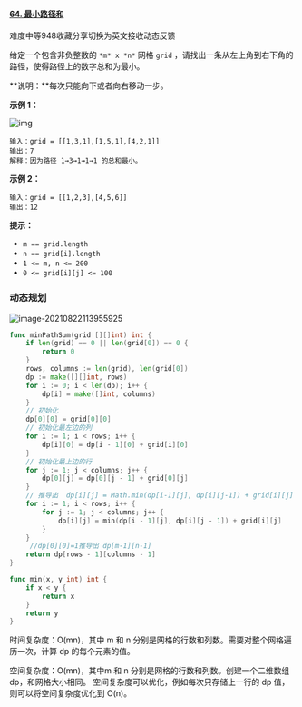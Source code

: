 #### [64. 最小路径和](https://leetcode-cn.com/problems/minimum-path-sum/)

难度中等948收藏分享切换为英文接收动态反馈

给定一个包含非负整数的 `*m* x *n*` 网格 `grid` ，请找出一条从左上角到右下角的路径，使得路径上的数字总和为最小。

**说明：**每次只能向下或者向右移动一步。

 

**示例 1：**

![img](https://assets.leetcode.com/uploads/2020/11/05/minpath.jpg)

```
输入：grid = [[1,3,1],[1,5,1],[4,2,1]]
输出：7
解释：因为路径 1→3→1→1→1 的总和最小。
```

**示例 2：**

```
输入：grid = [[1,2,3],[4,5,6]]
输出：12
```

 

**提示：**

- `m == grid.length`
- `n == grid[i].length`
- `1 <= m, n <= 200`
- `0 <= grid[i][j] <= 100`

### 动态规划

![image-20210822113955925](C:\Users\solfeng\AppData\Roaming\Typora\typora-user-images\image-20210822113955925.png)

```go
func minPathSum(grid [][]int) int {
    if len(grid) == 0 || len(grid[0]) == 0 {
        return 0
    }
    rows, columns := len(grid), len(grid[0])
    dp := make([][]int, rows)
    for i := 0; i < len(dp); i++ {
        dp[i] = make([]int, columns)
    }
    // 初始化
    dp[0][0] = grid[0][0]
    // 初始化最左边的列
    for i := 1; i < rows; i++ {
        dp[i][0] = dp[i - 1][0] + grid[i][0]
    }
    // 初始化最上边的行
    for j := 1; j < columns; j++ {
        dp[0][j] = dp[0][j - 1] + grid[0][j]
    }
    // 推导出  dp[i][j] = Math.min(dp[i-1][j], dp[i][j-1]) + grid[i][j]
    for i := 1; i < rows; i++ {
        for j := 1; j < columns; j++ {
            dp[i][j] = min(dp[i - 1][j], dp[i][j - 1]) + grid[i][j]
        }
    }
     //dp[0][0]=1推导出 dp[m-1][n-1]
    return dp[rows - 1][columns - 1]
}

func min(x, y int) int {
    if x < y {
        return x
    }
    return y
}


```

时间复杂度：O(mn)，其中 m 和 n 分别是网格的行数和列数。需要对整个网格遍历一次，计算 dp 的每个元素的值。

空间复杂度：O(mn)，其中m 和 n 分别是网格的行数和列数。创建一个二维数组 dp，和网格大小相同。
空间复杂度可以优化，例如每次只存储上一行的 dp 值，则可以将空间复杂度优化到 O(n)。

